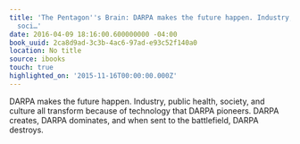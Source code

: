 ```yaml
---
title: 'The Pentagon''s Brain: DARPA makes the future happen. Industry, public health,
  soci…'
date: 2016-04-09 18:16:00.600000000 -04:00
book_uuid: 2ca8d9ad-3c3b-4ac6-97ad-e93c52f140a0
location: No title
source: ibooks
touch: true
highlighted_on: '2015-11-16T00:00:00.000Z'
---
```


DARPA makes the future happen. Industry, public health, society, and culture all transform because of technology that DARPA pioneers. DARPA creates, DARPA dominates, and when sent to the battlefield, DARPA destroys.